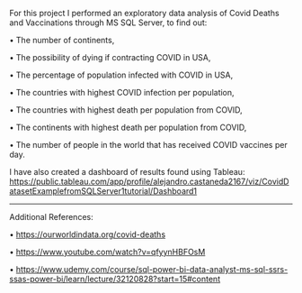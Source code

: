 For this project I performed an exploratory data analysis of Covid Deaths and Vaccinations through MS SQL Server, to find out:

•	The number of continents,

•	The possibility of dying if contracting COVID in USA,

•	The percentage of population infected with COVID in USA,

•	The countries with highest COVID infection per population,

•	The countries with highest death per population from COVID,

•	The continents with highest death per population from COVID,

•	The number of people in the world that has received COVID vaccines per day.

I have also created a dashboard of results found using Tableau: https://public.tableau.com/app/profile/alejandro.castaneda2167/viz/CovidDatasetExamplefromSQLServer1tutorial/Dashboard1


----------------------------------
Additional References:

•	https://ourworldindata.org/covid-deaths

•	https://www.youtube.com/watch?v=qfyynHBFOsM

•	https://www.udemy.com/course/sql-power-bi-data-analyst-ms-sql-ssrs-ssas-power-bi/learn/lecture/32120828?start=15#content

